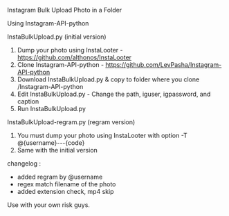 Instagram Bulk Upload Photo in a Folder

Using Instagram-API-python

InstaBulkUpload.py (initial version)

1. Dump your photo using InstaLooter - https://github.com/althonos/InstaLooter
2. Clone Instagram-API-python - https://github.com/LevPasha/Instagram-API-python
3. Download InstaBulkUpload.py & copy to folder where you clone /Instagram-API-python
4. Edit InstaBulkUpload.py - Change the path, iguser, igpassword, and caption
5. Run InstaBulkUpload.py

InstaBulkUpload-regram.py (regram version)

1. You must dump your photo using InstaLooter with option -T @{username}---{code}
2. Same with the initial version

changelog : 

* added regram by @username
* regex match filename of the photo
* added extension check, mp4 skip

Use with your own risk guys.
